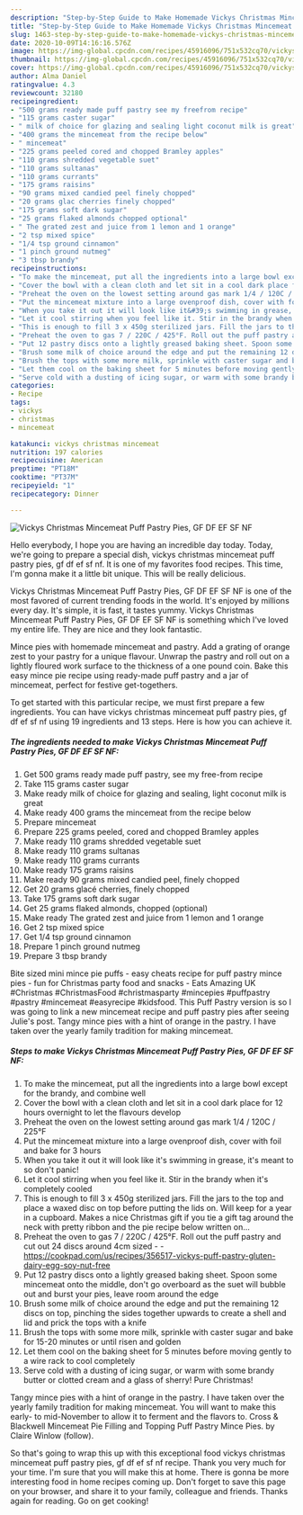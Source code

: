 ```yaml
---
description: "Step-by-Step Guide to Make Homemade Vickys Christmas Mincemeat Puff Pastry Pies, GF DF EF SF NF"
title: "Step-by-Step Guide to Make Homemade Vickys Christmas Mincemeat Puff Pastry Pies, GF DF EF SF NF"
slug: 1463-step-by-step-guide-to-make-homemade-vickys-christmas-mincemeat-puff-pastry-pies-gf-df-ef-sf-nf
date: 2020-10-09T14:16:16.576Z
image: https://img-global.cpcdn.com/recipes/45916096/751x532cq70/vickys-christmas-mincemeat-puff-pastry-pies-gf-df-ef-sf-nf-recipe-main-photo.jpg
thumbnail: https://img-global.cpcdn.com/recipes/45916096/751x532cq70/vickys-christmas-mincemeat-puff-pastry-pies-gf-df-ef-sf-nf-recipe-main-photo.jpg
cover: https://img-global.cpcdn.com/recipes/45916096/751x532cq70/vickys-christmas-mincemeat-puff-pastry-pies-gf-df-ef-sf-nf-recipe-main-photo.jpg
author: Alma Daniel
ratingvalue: 4.3
reviewcount: 32180
recipeingredient:
- "500 grams ready made puff pastry see my freefrom recipe"
- "115 grams caster sugar"
- " milk of choice for glazing and sealing light coconut milk is great"
- "400 grams the mincemeat from the recipe below"
- " mincemeat"
- "225 grams peeled cored and chopped Bramley apples"
- "110 grams shredded vegetable suet"
- "110 grams sultanas"
- "110 grams currants"
- "175 grams raisins"
- "90 grams mixed candied peel finely chopped"
- "20 grams glac cherries finely chopped"
- "175 grams soft dark sugar"
- "25 grams flaked almonds chopped optional"
- " The grated zest and juice from 1 lemon and 1 orange"
- "2 tsp mixed spice"
- "1/4 tsp ground cinnamon"
- "1 pinch ground nutmeg"
- "3 tbsp brandy"
recipeinstructions:
- "To make the mincemeat, put all the ingredients into a large bowl except for the brandy, and combine well"
- "Cover the bowl with a clean cloth and let sit in a cool dark place for 12 hours overnight to let the flavours develop"
- "Preheat the oven on the lowest setting around gas mark 1/4 / 120C / 225°F"
- "Put the mincemeat mixture into a large ovenproof dish, cover with foil and bake for 3 hours"
- "When you take it out it will look like it&#39;s swimming in grease, it&#39;s meant to so don&#39;t panic!"
- "Let it cool stirring when you feel like it. Stir in the brandy when it&#39;s completely cooled"
- "This is enough to fill 3 x 450g sterilized jars. Fill the jars to the top and place a waxed disc on top before putting the lids on. Will keep for a year in a cupboard. Makes a nice Christmas gift if you tie a gift tag around the neck with pretty ribbon and the pie recipe below written on..."
- "Preheat the oven to gas 7 / 220C / 425°F. Roll out the puff pastry and cut out 24 discs around 4cm sized  https://cookpad.com/us/recipes/356517-vickys-puff-pastry-gluten-dairy-egg-soy-nut-free"
- "Put 12 pastry discs onto a lightly greased baking sheet. Spoon some mincemeat onto the middle, don&#39;t go overboard as the suet will bubble out and burst your pies, leave room around the edge"
- "Brush some milk of choice around the edge and put the remaining 12 discs on top, pinching the sides together upwards to create a shell and lid and prick the tops with a knife"
- "Brush the tops with some more milk, sprinkle with caster sugar and bake for 15-20 minutes or until risen and golden"
- "Let them cool on the baking sheet for 5 minutes before moving gently to a wire rack to cool completely"
- "Serve cold with a dusting of icing sugar, or warm with some brandy butter or clotted cream and a glass of sherry! Pure Christmas!"
categories:
- Recipe
tags:
- vickys
- christmas
- mincemeat

katakunci: vickys christmas mincemeat 
nutrition: 197 calories
recipecuisine: American
preptime: "PT18M"
cooktime: "PT37M"
recipeyield: "1"
recipecategory: Dinner

---
```



![Vickys Christmas Mincemeat Puff Pastry Pies, GF DF EF SF NF](https://img-global.cpcdn.com/recipes/45916096/751x532cq70/vickys-christmas-mincemeat-puff-pastry-pies-gf-df-ef-sf-nf-recipe-main-photo.jpg)

Hello everybody, I hope you are having an incredible day today. Today, we're going to prepare a special dish, vickys christmas mincemeat puff pastry pies, gf df ef sf nf. It is one of my favorites food recipes. This time, I'm gonna make it a little bit unique. This will be really delicious.

Vickys Christmas Mincemeat Puff Pastry Pies, GF DF EF SF NF is one of the most favored of current trending foods in the world. It's enjoyed by millions every day. It's simple, it is fast, it tastes yummy. Vickys Christmas Mincemeat Puff Pastry Pies, GF DF EF SF NF is something which I've loved my entire life. They are nice and they look fantastic.

Mince pies with homemade mincemeat and pastry. Add a grating of orange zest to your pastry for a unique flavour. Unwrap the pastry and roll out on a lightly floured work surface to the thickness of a one pound coin. Bake this easy mince pie recipe using ready-made puff pastry and a jar of mincemeat, perfect for festive get-togethers.


To get started with this particular recipe, we must first prepare a few ingredients. You can have vickys christmas mincemeat puff pastry pies, gf df ef sf nf using 19 ingredients and 13 steps. Here is how you can achieve it.

<!--inarticleads1-->

##### The ingredients needed to make Vickys Christmas Mincemeat Puff Pastry Pies, GF DF EF SF NF:

1. Get 500 grams ready made puff pastry, see my free-from recipe
1. Take 115 grams caster sugar
1. Make ready  milk of choice for glazing and sealing, light coconut milk is great
1. Make ready 400 grams the mincemeat from the recipe below
1. Prepare  mincemeat
1. Prepare 225 grams peeled, cored and chopped Bramley apples
1. Make ready 110 grams shredded vegetable suet
1. Make ready 110 grams sultanas
1. Make ready 110 grams currants
1. Make ready 175 grams raisins
1. Make ready 90 grams mixed candied peel, finely chopped
1. Get 20 grams glacé cherries, finely chopped
1. Take 175 grams soft dark sugar
1. Get 25 grams flaked almonds, chopped (optional)
1. Make ready  The grated zest and juice from 1 lemon and 1 orange
1. Get 2 tsp mixed spice
1. Get 1/4 tsp ground cinnamon
1. Prepare 1 pinch ground nutmeg
1. Prepare 3 tbsp brandy


Bite sized mini mince pie puffs - easy cheats recipe for puff pastry mince pies - fun for Christmas party food and snacks - Eats Amazing UK #Christmas #ChristmasFood #christmasparty #mincepies #puffpastry #pastry #mincemeat #easyrecipe #kidsfood. This Puff Pastry version is so I was going to link a new mincemeat recipe and puff pastry pies after seeing Julie&#39;s post. Tangy mince pies with a hint of orange in the pastry. I have taken over the yearly family tradition for making mincemeat. 

<!--inarticleads2-->

##### Steps to make Vickys Christmas Mincemeat Puff Pastry Pies, GF DF EF SF NF:

1. To make the mincemeat, put all the ingredients into a large bowl except for the brandy, and combine well
1. Cover the bowl with a clean cloth and let sit in a cool dark place for 12 hours overnight to let the flavours develop
1. Preheat the oven on the lowest setting around gas mark 1/4 / 120C / 225°F
1. Put the mincemeat mixture into a large ovenproof dish, cover with foil and bake for 3 hours
1. When you take it out it will look like it&#39;s swimming in grease, it&#39;s meant to so don&#39;t panic!
1. Let it cool stirring when you feel like it. Stir in the brandy when it&#39;s completely cooled
1. This is enough to fill 3 x 450g sterilized jars. Fill the jars to the top and place a waxed disc on top before putting the lids on. Will keep for a year in a cupboard. Makes a nice Christmas gift if you tie a gift tag around the neck with pretty ribbon and the pie recipe below written on...
1. Preheat the oven to gas 7 / 220C / 425°F. Roll out the puff pastry and cut out 24 discs around 4cm sized -  - https://cookpad.com/us/recipes/356517-vickys-puff-pastry-gluten-dairy-egg-soy-nut-free
1. Put 12 pastry discs onto a lightly greased baking sheet. Spoon some mincemeat onto the middle, don&#39;t go overboard as the suet will bubble out and burst your pies, leave room around the edge
1. Brush some milk of choice around the edge and put the remaining 12 discs on top, pinching the sides together upwards to create a shell and lid and prick the tops with a knife
1. Brush the tops with some more milk, sprinkle with caster sugar and bake for 15-20 minutes or until risen and golden
1. Let them cool on the baking sheet for 5 minutes before moving gently to a wire rack to cool completely
1. Serve cold with a dusting of icing sugar, or warm with some brandy butter or clotted cream and a glass of sherry! Pure Christmas!


Tangy mince pies with a hint of orange in the pastry. I have taken over the yearly family tradition for making mincemeat. You will want to make this early- to mid-November to allow it to ferment and the flavors to. Cross &amp; Blackwell Mincemeat Pie Filling and Topping Puff Pastry Mince Pies. by Claire Winlow (follow). 

So that's going to wrap this up with this exceptional food vickys christmas mincemeat puff pastry pies, gf df ef sf nf recipe. Thank you very much for your time. I'm sure that you will make this at home. There is gonna be more interesting food in home recipes coming up. Don't forget to save this page on your browser, and share it to your family, colleague and friends. Thanks again for reading. Go on get cooking!
